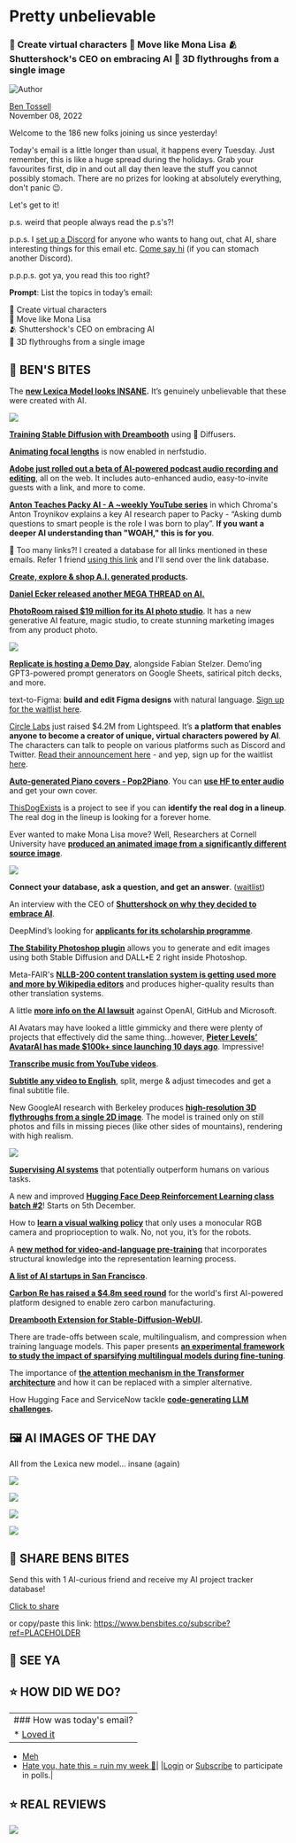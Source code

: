 # Pretty unbelievable

### 🤡 Create virtual characters 💃 Move like Mona Lisa 🫂 Shuttershock's CEO on embracing AI 🌁 3D flythroughs from a single image

![Author](https://media.beehiiv.com/cdn-cgi/image/fit=scale-down,format=auto,onerror=redirect,quality=80/uploads/user/profile_picture/fc858b4d-39e3-4be1-abf4-2b55504e21a2/thumb_uJ4UYake_400x400.jpg)

[Ben Tossell](https://www.twitter.com/bentossell)\
November 08, 2022

Welcome to the 186 new folks joining us since yesterday!

Today's email is a little longer than usual, it happens every Tuesday. Just remember, this is like a huge spread during the holidays. Grab your favourites first, dip in and out all day then leave the stuff you cannot possibly stomach. There are no prizes for looking at absolutely everything, don't panic 😉.

Let's get to it!

p.s. weird that people always read the p.s's?!

p.p.s. I [set up a Discord](https://discord.gg/e2eHhdAt) for anyone who wants to hang out, chat AI, share interesting things for this email etc. [Come say hi](https://discord.gg/e2eHhdAt) (if you can stomach another Discord).

p.p.p.s. got ya, you read this too right?

**Prompt**: List the topics in today’s email:

🤡 Create virtual characters\
💃 Move like Mona Lisa\
🫂 Shuttershock's CEO on embracing AI\
🌁 3D flythroughs from a single image

## **🫦 BEN'S BITES**

The **[new Lexica Model looks INSANE](https://twitter.com/sharifshameem/status/1589633782511960065).** It’s genuinely unbelievable that these were created with AI.

![](https://media.beehiiv.com/cdn-cgi/image/fit=scale-down,format=auto,onerror=redirect,quality=80/uploads/asset/file/70e838ea-15db-41c7-8c56-46f1e7b5c30b/Group_6.png)

[**Training Stable Diffusion with Dreambooth**](https://huggingface.co/blog/dreambooth) using 🧨 Diffusers.

**[Animating focal lengths](https://twitter.com/nerfstudioteam/status/1589493512529383426)** is now enabled in nerfstudio.

**[Adobe just rolled out a beta of AI-powered podcast audio recording and editing](https://podcast.adobe.com/)**, all on the web. It includes auto-enhanced audio, easy-to-invite guests with a link, and more to come.

[**Anton Teaches Packy AI - A ~weekly YouTube series**](https://www.youtube.com/watch?v=73Dx3Ts1ze4) in which Chroma's Anton Troynikov explains a key AI research paper to Packy - “Asking dumb questions to smart people is the role I was born to play”. **If you want a deeper AI understanding than "WOAH," this is for you**.

👋 Too many links?! I created a database for all links mentioned in these emails. Refer 1 friend [using this link](https://www.bensbites.co/subscribe?ref=PLACEHOLDER) and I'll send over the link database.

[**Create, explore & shop A.I. generated products**](https://www.productsby.ai/)**.**

[**Daniel Ecker released another MEGA THREAD on AI.**](https://twitter.com/daniel_eckler/status/1589629394372669440)

[**PhotoRoom raised $19 million for its AI photo studio**](https://photoroom.notion.site/PhotoRoom-raises-19-million-to-double-down-on-its-AI-photo-studio-already-powering-millions-of-rese-71ec6064667645c98f8b183a4d56c282). It has a new generative AI feature, magic studio, to create stunning marketing images from any product photo.

![](https://media.beehiiv.com/cdn-cgi/image/fit=scale-down,format=auto,onerror=redirect,quality=80/uploads/asset/file/8ef39220-89f0-4505-a08d-1dceac656e5b/Screenshot_2022-11-08_at_13.39.05.png)

[**Replicate is hosting a Demo Day**](https://twitter.com/replicatehq/status/1589642410455343105), alongside Fabian Stelzer. Demo’ing GPT3-powered prompt generators on Google Sheets, satirical pitch decks, and more.

text-to-Figma: **build and edit Figma designs** with natural language. [Sign up for the waitlist here](http://text-to-figma.com).

[Circle Labs](https://circlelabs.xyz/) just raised $4.2M from Lightspeed. It’s **a platform that enables anyone to become a creator of unique, virtual characters powered by AI**. The characters can talk to people on various platforms such as Discord and Twitter. [Read their announcement here](https://circlelabs.xyz/) - and yep, sign up for the waitlist [here](https://docs.google.com/forms/d/e/1FAIpQLSenXhLzeYsjc94Au4JUHhL3ZH4LQl-filmt7cBPv6C7YAcuZw/viewform).

[**Auto-generated Piano covers - Pop2Piano**](https://sweetcocoa.github.io/pop2piano_samples/). You can [**use HF to enter audio**](https://huggingface.co/spaces/sweetcocoa/pop2piano) and get your own cover.

[ThisDogExists](https://thisdogexists.com/) is a project to see if you can **identify the real dog in a lineup**. The real dog in the lineup is looking for a forever home.

Ever wanted to make Mona Lisa move? Well, Researchers at Cornell University have [**produced an animated image from a significantly different source image**](https://twitter.com/pascal_bornet/status/1589520551818698755).

![](https://media.beehiiv.com/cdn-cgi/image/fit=scale-down,format=auto,onerror=redirect,quality=80/uploads/asset/file/358c21e2-93d1-49cf-b813-bb77958ec1b5/ezgif.com-gif-maker__21_.gif)

**Connect your database, ask a question, and get an answer**. ([waitlist](https://www.usechannel.com/))

An interview with the CEO of [**Shuttershock on why they decided to embrace AI**](https://www.emergingtechbrew.com/stories/2022/11/04/why-shutterstock-execs-decided-to-embrace-dall-e-2).

DeepMind’s looking for [**applicants for its scholarship programme**](https://www.deepmind.com/scholarships).

[**The Stability Photoshop plugin**](https://christiancantrell.com/#ai-ml) allows you to generate and edit images using both Stable Diffusion and DALL•E 2 right inside Photoshop.

Meta-FAIR's [**NLLB-200 content translation system is getting used more and more by Wikipedia editors**](https://twitter.com/metaai/status/1589683795720310785) and produces higher-quality results than other translation systems.

A little [**more info on the AI lawsuit**](https://www.theregister.com/2022/11/07/in_brief_ai/) against OpenAI, GitHub and Microsoft.

AI Avatars may have looked a little gimmicky and there were plenty of projects that effectively did the same thing…however, [**Pieter Levels’ AvatarAI has made $100k+ since launching 10 days ago**](https://twitter.com/levelsio/status/1589737798244118528). Impressive!

[**Transcribe music from YouTube videos**](https://huggingface.co/spaces/juancopi81/youtube-music-transcribe).

[**Subtitle any video to English**](https://www.supertranslate.ai/), split, merge & adjust timecodes and get a final subtitle file.

New GoogleAI research with Berkeley produces [**high-resolution 3D flythroughs from a single 2D image**](https://ai.googleblog.com/2022/11/infinite-nature-generating-3d.html). The model is trained only on still photos and fills in missing pieces (like other sides of mountains), rendering with high realism.

![](https://media.beehiiv.com/cdn-cgi/image/fit=scale-down,format=auto,onerror=redirect,quality=80/uploads/asset/file/5143e000-14e3-40cd-82af-9371a67c6686/ezgif.com-gif-maker__20_.gif)

[**Supervising AI systems**](https://arxiv.org/abs/2211.03540) that potentially outperform humans on various tasks.

A new and improved [**Hugging Face Deep Reinforcement Learning class batch #2**](https://huggingface.us17.list-manage.com/subscribe?u=7f57e683fa28b51bfc493d048\&id=8c406b6440)! Starts on 5th December.

How to [**learn a visual walking policy**](https://antonilo.github.io/vision_locomotion/) that only uses a monocular RGB camera and proprioception to walk. No, not you, it’s for the robots.

A [**new method for video-and-language pre-training**](https://arxiv.org/abs/2211.03314) that incorporates structural knowledge into the representation learning process.

[**A list of AI startups in San Francisco**](https://docs.google.com/document/d/18b12miTZyMpBida_C3eswar9fHP1AF0v4dmIOoy-N2s/edit).

[**Carbon Re has raised a $4.8m seed round**](https://twitter.com/nntsn/status/1589739810578915328) for the world's first AI-powered platform designed to enable zero carbon manufacturing.

[**Dreambooth Extension for Stable-Diffusion-WebUI**](https://github.com/d8ahazard/sd_dreambooth_extension)**.**

There are trade-offs between scale, multilingualism, and compression when training language models. This paper presents [**an experimental framework to study the impact of sparsifying multilingual models during fine-tuning**](https://arxiv.org/abs/2211.02738).

The importance of [**the attention mechanism in the Transformer architecture**](https://arxiv.org/abs/2211.03495) and how it can be replaced with a simpler alternative.

How Hugging Face and ServiceNow tackle [**code-generating LLM challenges**](https://venturebeat.com/ai/how-code-generating-ai-code-llms-is-creating-new-challenges-as-it-matures/)**.**

## **🖼 AI IMAGES OF THE DAY**

All from the Lexica new model... insane (again)

![](https://media.beehiiv.com/cdn-cgi/image/fit=scale-down,format=auto,onerror=redirect,quality=80/uploads/asset/file/f36bea47-7074-4e78-9b34-5e2e692acaa8/FhAdHWMUYAEJWcw.jpeg)

![](https://media.beehiiv.com/cdn-cgi/image/fit=scale-down,format=auto,onerror=redirect,quality=80/uploads/asset/file/2b630572-2b0f-4abf-8d44-048ab8b33eb3/FhAdHWMVQAEgmY8.jpeg)

![](https://media.beehiiv.com/cdn-cgi/image/fit=scale-down,format=auto,onerror=redirect,quality=80/uploads/asset/file/b457c9e2-0d93-4d0d-8ab0-b9a936fad8e9/FhAckmDVsAAcQTp.jpeg)

![](https://media.beehiiv.com/cdn-cgi/image/fit=scale-down,format=auto,onerror=redirect,quality=80/uploads/asset/file/63176105-fb36-4a65-87e8-6ea9982d4973/FhAckmEVsAITLmj.jpeg)

## **🤗 SHARE BENS BITES**

Send this with 1 AI-curious friend and receive my AI project tracker database!

[Click to share](https://www.bensbites.co/subscribe?ref=PLACEHOLDER)

or copy/paste this link: https://www.bensbites.co/subscribe?ref=PLACEHOLDER

## **👋 SEE YA**

## **⭐️ HOW DID WE DO?**

||
|:---|
|### How was today's email?|
|\* [Loved it](https://www.bensbites.co/login)

- [Meh](https://www.bensbites.co/login)
- [Hate you, hate this = ruin my week 🥹](https://www.bensbites.co/login)|
  |[Login](https://www.bensbites.co/login) or [Subscribe](https://www.bensbites.co/subscribe) to participate in polls.|

## **⭐️ REAL** REVIEWS

![](https://media.beehiiv.com/cdn-cgi/image/fit=scale-down,format=auto,onerror=redirect,quality=80/uploads/asset/file/fedbeeff-a2f3-4ff2-bd78-903435701f37/Screenshot_2022-10-26_at_14.02.06.png)
